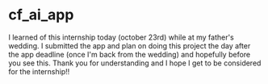 # cf_ai_app

I learned of this internship today (october 23rd) while at my father's wedding. I submitted the app and plan on doing this project the day after the app deadline (once I'm back from the wedding) and hopefully before you see this. Thank you for understanding and I hope I get to be considered for the internship!!

